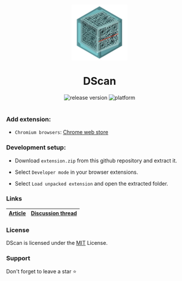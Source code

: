 <p align="center">
    <img align="center" src="/static/assets/logo.png" width="150" height"400"></img>
</p>

<h1 align="center">DScan</h1>

<div align="center">
    <img src="https://img.shields.io/github/v/release/akhileshthite/dscan?color=1FC71F" alt="release version" />
    <img src="https://img.shields.io/badge/Extension-DScan-60CACF" alt="platform">
</div><br>

### Add extension:
* `Chromium browsers`: [Chrome web store](https://chrome.google.com/webstore/detail/dscan-decentralized-qr-co/idpfgkgogjjgklefnkjdpghkifbjenap)

### Development setup:

* Download `extension.zip` from this github repository and extract it.

* Select `Developer mode` in your browser extensions.

* Select `Load unpacked extension` and open the extracted folder.

### Links
| [Article](https://dev.to/akhileshthite/dscan-decentralized-qr-code-generator-use-web3-for-file-sharing-2lp8) | [Discussion thread](https://github.com/filecoin-project/community/discussions/410)
| ------------- | ------------- |

### License
DScan is licensed under the [MIT](https://github.com/AkhileshThite/dscan/blob/main/LICENSE) License.

### Support
Don't forget to leave a star ⭐️
